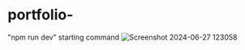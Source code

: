 # portfolio-
"npm run dev" starting command
![Screenshot 2024-06-27 123058](https://github.com/eNVy047/portfolio/assets/148738788/1ba6b8ac-0ee1-47a6-b226-b9d9332368de)
